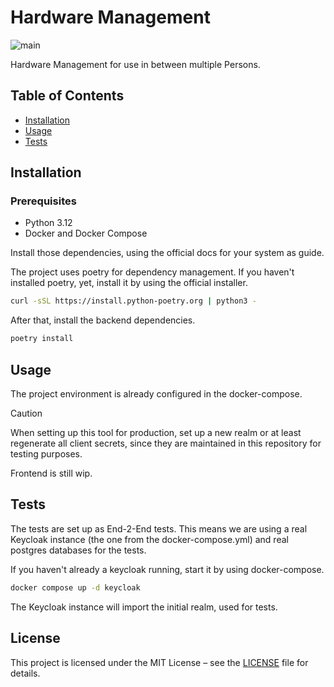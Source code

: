 # Hardware Management
![main](https://github.com/Severon96/Hardware-Management/actions/workflows/backend.yml/badge.svg?branch=main)

Hardware Management for use in between multiple Persons.

## Table of Contents

- [Installation](#installation)
- [Usage](#usage)
- [Tests](#tests)

## Installation

### Prerequisites

- Python 3.12
- Docker and Docker Compose

Install those dependencies, using the official docs for your system as guide.

The project uses poetry for dependency management. If you haven't installed poetry, yet, install it by using the official installer.

```bash
curl -sSL https://install.python-poetry.org | python3 -
```

After that, install the backend dependencies.

```bash
poetry install 
```


## Usage

The project environment is already configured in the docker-compose.

> [!CAUTION]
> When setting up this tool for production, set up a new realm or at least regenerate  all client secrets, since they are maintained in this repository for testing purposes.

Frontend is still wip.

## Tests
The tests are set up as End-2-End tests. This means we are using a real Keycloak instance (the one from the docker-compose.yml) and real postgres databases for the tests.

If you haven't already a keycloak running, start it by using docker-compose.

```bash
docker compose up -d keycloak
```

The Keycloak instance will import the initial realm, used for tests.

## License

This project is licensed under the MIT License – see the [LICENSE](LICENSE) file for details.

